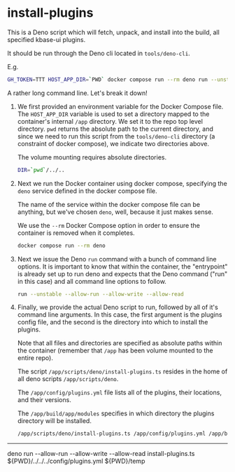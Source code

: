 # install-plugins

This is a Deno script which will fetch, unpack, and install into the build, all
specified kbase-ui plugins.

It should be run through the Deno cli located in `tools/deno-cli`.

E.g.

```bash
GH_TOKEN=TTT HOST_APP_DIR=`PWD` docker compose run --rm deno run --unstable --allow-run --allow-write --allow-read /app/scripts/deno/install-plugins.ts /app/config/plugins.yml /app/build/app/modules/plugins
```

A rather long command line. Let's break it down!

1. We first provided an environment variable for the Docker Compose file. The
   `HOST_APP_DIR` variable is used to set a directory mapped to the container's
   internal `/app` directory. We set it to the repo top level directory. `pwd`
   returns the absolute path to the current directory, and since we need to run
   this script from the `tools/deno-cli` directory (a constraint of docker
   compose), we indicate two directories above.

   The volume mounting requires absolute directories.

   ```bash
   DIR=`pwd`/../..
   ```

2. Next we run the Docker container using docker compose, specifying the `deno`
   service defined in the docker compose file.

   The name of the service within the docker compose file can be anything, but
   we've chosen `deno`, well, because it just makes sense.

   We use the `--rm` Docker Compose option in order to ensure the container is
   removed when it completes.

   ```bash
   docker compose run --rm deno
   ```

3. Next we issue the Deno `run` command with a bunch of command line options. It
   is important to know that within the container, the "entrypoint" is already
   set up to run deno and expects that the Deno command ("run" in this case) and
   all command line options to follow.

   ```bash
   run --unstable --allow-run --allow-write --allow-read
   ```

4. Finally, we provide the actual Deno script to run, followed by all of it's
   command line arguments. In this case, the first argument is the plugins
   config file, and the second is the directory into which to install the
   plugins.

   Note that all files and directories are specified as absolute paths within
   the container (remember that `/app` has been volume mounted to the entire
   repo).

   The script `/app/scripts/deno/install-plugins.ts` resides in the home of all
   deno scripts `/app/scripts/deno`.

   The `/app/config/plugins.yml` file lists all of the plugins, their locations,
   and their versions.

   The `/app/build/app/modules` specifies in which directory the plugins
   directory will be installed.

   ```bash
   /app/scripts/deno/install-plugins.ts /app/config/plugins.yml /app/build/app/modules
   ```

---

deno run --allow-run --allow-write --allow-read install-plugins.ts
${PWD}/../../../config/plugins.yml ${PWD}/temp

